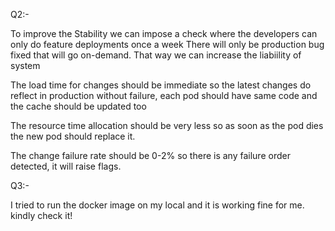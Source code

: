 Q2:-



To improve the Stability we can impose a check where the developers can only do feature deployments once a week
There will only be production bug fixed that will go on-demand. That way we can increase the liabiility of system

The load time for changes should be immediate so the latest changes do reflect in production without failure, each pod should have same code and the cache should be updated too

The resource time allocation should be very less so as soon as the pod dies the new pod should replace it.

The change failure rate should be 0-2% so there is any failure order detected, it will raise flags.





Q3:-  

I tried to run the docker image on my local and it is working fine for me. kindly check it!